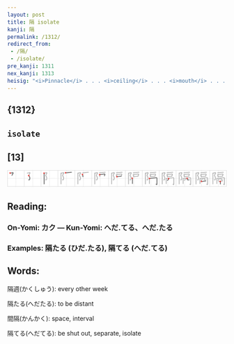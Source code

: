 ```yaml
---
layout: post
title: 隔 isolate
kanji: 隔
permalink: /1312/
redirect_from:
 - /隔/
 - /isolate/
pre_kanji: 1311
nex_kanji: 1313
heisig: "<i>Pinnacle</i> . . . <i>ceiling</i> . . . <i>mouth</i> . . . <i>glass canopy</i> . . . <i>human legs</i> . . . <i>spike</i>. You might want to compare the kanji for <i>dissolve</i> (Frame 1123)."
---
```


## {1312}

## `isolate`

## [13]

<div class="stroke"><img src="../images/E99A94.png" /></div>

## Reading:

### On-Yomi: カク &mdash; Kun-Yomi: へだ.てる、へだ.たる

### Examples: 隔たる (ひだ.たる), 隔てる (へだ.てる)

## Words:

隔週(かくしゅう): every other week

隔たる(へだたる): to be distant

間隔(かんかく): space, interval

隔てる(へだてる): be shut out, separate, isolate
